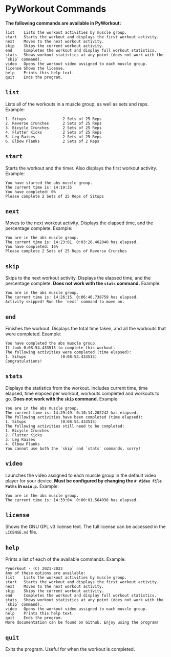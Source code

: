 # PyWorkout Commands

**The following commands are available in PyWorkout:**

```text
list    Lists the workout activities by muscle group.
start   Starts the workout and displays the first workout activity.
next    Moves to the next workout activity.
skip    Skips the current workout activity.
end     Completes the workout and display full workout statistics.
stats   Shows workout statistics at any point (does not work with the `skip` command).
video   Opens the workout video assigned to each muscle group.
license Shows the license. 
help    Prints this help text.
quit    Ends the program.
```

## `list`

Lists all of the workouts in a muscle group, as well as sets and reps. Example:

```text
1. Situps                2 Sets of 25 Reps
2. Reverse Crunches      2 Sets of 25 Reps
3. Bicycle Crunches      2 Sets of 25 Reps
4. Flutter Kicks         2 Sets of 25 Reps
5. Leg Raises            2 Sets of 25 Reps
6. Elbow Planks          2 Sets of 2 Reps
```

## `start`

Starts the workout and the timer. Also displays the first workout activity. Example:

```text
You have started the abs muscle group.
The current time is: 14:19:35
You have completed: 0%
Please complete 2 Sets of 25 Reps of Situps
```

## `next`

Moves to the next workout activity. Displays the elapsed time, and the percentage complete. Example:

```text
You are in the abs muscle group.
The current time is: 14:23:01. 0:03:26.402040 has elapsed.
You have completed: 16%
Please complete 2 Sets of 25 Reps of Reverse Crunches
```

## `skip`

Skips to the next workout activity. Displays the elapsed time, and the percentage complete. **Does not work with the `stats` command.** Example:

```text
You are in the abs muscle group.
The current time is: 14:26:15. 0:06:40.738759 has elapsed.
Activity skipped! Run the `next` command to move on.
```

## `end`

Finishes the workout. Displays the total time taken, and all the workouts that were completed. Example:

```text
You have completed the abs muscle group.
It took 0:08:54.433515 to complete this workout.
The following activities were completed (time elapsed):
1. Situps               (0:08:54.433515)
Congratulations!
```

## `stats`

Displays the statistics from the workout. Includes current time, time elapsed, time elapsed per workout, workouts completed and workouts to go. **Does not work with the `skip` command.** Example:

```text
You are in the abs muscle group.
The current time is: 14:29:49. 0:10:14.202242 has elapsed.
The following activities have been completed (time elapsed):
1. Situps               (0:08:54.433515)
The following activities still need to be completed:
1. Bicycle Crunches
2. Flutter Kicks
3. Leg Raises
4. Elbow Planks
You cannot use both the `skip` and `stats` commands, sorry!
```

## `video`

Launches the video assigned to each muscle group in the default video player for your device. **Must be configured by changing the `# Video File Paths` in `main.p`.** Example:

```text
You are in the abs muscle group. 
The current time is: 14:33:04. 0:00:01.564038 has elapsed.
```

## `license`

Shows the GNU GPL v3 license text. The full license can be accessed in the `LICENSE.md` file.

## `help`

Prints a list of each of the available commands. Example:

```text
PyWorkout - (C) 2021-2023
Any of these options are available: 
list    Lists the workout activities by muscle group.
start   Starts the workout and displays the first workout activity.
next    Moves to the next workout activity.
skip    Skips the current workout activity.
end     Completes the workout and display full workout statistics.
stats   Shows workout statistics at any point (does not work with the `skip` command).
video   Opens the workout video assigned to each muscle group.
help    Prints this help text.
quit    Ends the program.
More documentation can be found on Github. Enjoy using the program! 
```

## `quit`

Exits the program. Useful for when the workout is completed.
